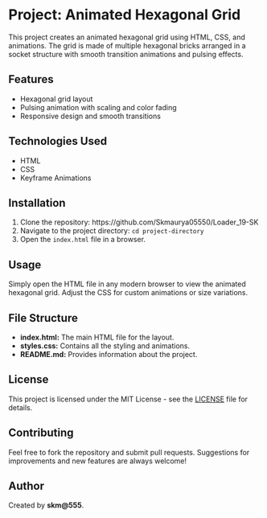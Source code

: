 
<h1>Project: Animated Hexagonal Grid</h1>

<p>This project creates an animated hexagonal grid using HTML, CSS, and animations. The grid is made of multiple hexagonal bricks arranged in a socket structure with smooth transition animations and pulsing effects.</p>

<h2>Features</h2>
<ul>
  <li>Hexagonal grid layout</li>
  <li>Pulsing animation with scaling and color fading</li>
  <li>Responsive design and smooth transitions</li>
</ul>

<h2>Technologies Used</h2>
<ul>
  <li>HTML</li>
  <li>CSS</li>
  <li>Keyframe Animations</li>
</ul>

<h2>Installation</h2>
<ol>
  <li>Clone the repository: https://github.com/Skmaurya05550/Loader_19-SK</code></li>
  <li>Navigate to the project directory: <code>cd project-directory</code></li>
  <li>Open the <code>index.html</code> file in a browser.</li>
</ol>

<h2>Usage</h2>
<p>Simply open the HTML file in any modern browser to view the animated hexagonal grid. Adjust the CSS for custom animations or size variations.</p>

<h2>File Structure</h2>
<ul>
  <li><strong>index.html:</strong> The main HTML file for the layout.</li>
  <li><strong>styles.css:</strong> Contains all the styling and animations.</li>
  <li><strong>README.md:</strong> Provides information about the project.</li>
</ul>

<h2>License</h2>
<p>This project is licensed under the MIT License - see the <a href="LICENSE">LICENSE</a> file for details.</p>

<h2>Contributing</h2>
<p>Feel free to fork the repository and submit pull requests. Suggestions for improvements and new features are always welcome!</p>

<h2>Author</h2>
<p>Created by <strong>skm@555</strong>.</p>

</body>
</html>
